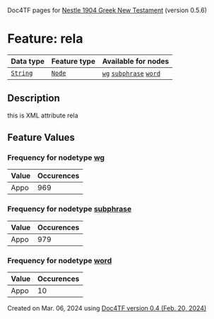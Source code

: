Doc4TF pages for [Nestle 1904 Greek New Testament](https://github.com/saulocantanhede/tfgreek2/tree/main/tf) (version 0.5.6)
# Feature: rela
Data type|Feature type|Available for nodes
---|---|---
[`String`](featurebydatatype.md#string)|[`Node`](featurebytype.md#node)| [`wg`](featurebynodetype.md#wg)  [`subphrase`](featurebynodetype.md#subphrase)  [`word`](featurebynodetype.md#word) 
## Description
this is XML attribute rela
## Feature Values
### Frequency for nodetype [wg](featurebynodetype.md#wg)
Value|Occurences
---|---
Appo|969
### Frequency for nodetype [subphrase](featurebynodetype.md#subphrase)
Value|Occurences
---|---
Appo|979
### Frequency for nodetype [word](featurebynodetype.md#word)
Value|Occurences
---|---
Appo|10
 

Created on Mar. 06, 2024 using [Doc4TF  version 0.4 (Feb. 20, 2024)](https://github.com/tonyjurg/Doc4TF) 
